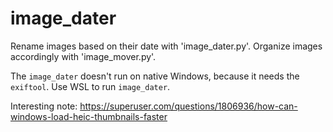 # image_dater
Rename images based on their date with 'image_dater.py'.
Organize images accordingly with 'image_mover.py'.

The `image_dater` doesn't run on native Windows, because it needs the `exiftool`. Use WSL to run
`image_dater`. 




Interesting note:
https://superuser.com/questions/1806936/how-can-windows-load-heic-thumbnails-faster
